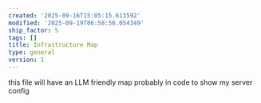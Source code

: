 ```yaml
---
created: '2025-09-16T15:05:15.613592'
modified: '2025-09-19T06:58:56.054349'
ship_factor: 5
tags: []
title: Infrastructure Map
type: general
version: 1
---
```


this file will have an LLM friendly map probably in code to show my server config